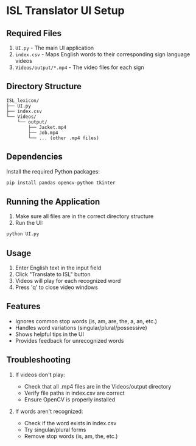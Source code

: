 # ISL Translator UI Setup

## Required Files
1. `UI.py` - The main UI application
2. `index.csv` - Maps English words to their corresponding sign language videos
3. `Videos/output/*.mp4` - The video files for each sign

## Directory Structure
```
ISL_lexicon/
├── UI.py
├── index.csv
└── Videos/
    └── output/
        ├── Jacket.mp4
        ├── Job.mp4
        └── ... (other .mp4 files)
```

## Dependencies
Install the required Python packages:
```bash
pip install pandas opencv-python tkinter
```

## Running the Application
1. Make sure all files are in the correct directory structure
2. Run the UI:
```bash
python UI.py
```

## Usage
1. Enter English text in the input field
2. Click "Translate to ISL" button
3. Videos will play for each recognized word
4. Press 'q' to close video windows

## Features
- Ignores common stop words (is, am, are, the, a, an, etc.)
- Handles word variations (singular/plural/possessive)
- Shows helpful tips in the UI
- Provides feedback for unrecognized words

## Troubleshooting
1. If videos don't play:
   - Check that all .mp4 files are in the Videos/output directory
   - Verify file paths in index.csv are correct
   - Ensure OpenCV is properly installed

2. If words aren't recognized:
   - Check if the word exists in index.csv
   - Try singular/plural forms
   - Remove stop words (is, am, the, etc.) 